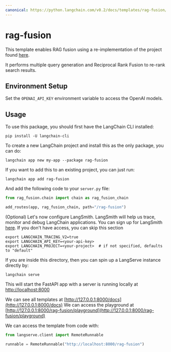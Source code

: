 ```yaml
---
canonical: https://python.langchain.com/v0.2/docs/templates/rag-fusion/
---
```


# rag-fusion

This template enables RAG fusion using a re-implementation of the project found [here](https://github.com/Raudaschl/rag-fusion). 

It performs multiple query generation and Reciprocal Rank Fusion to re-rank search results.

## Environment Setup

Set the `OPENAI_API_KEY` environment variable to access the OpenAI models.

## Usage

To use this package, you should first have the LangChain CLI installed:

```shell
pip install -U langchain-cli
```

To create a new LangChain project and install this as the only package, you can do:

```shell
langchain app new my-app --package rag-fusion
```

If you want to add this to an existing project, you can just run:

```shell
langchain app add rag-fusion
```

And add the following code to your `server.py` file:
```python
from rag_fusion.chain import chain as rag_fusion_chain

add_routes(app, rag_fusion_chain, path="/rag-fusion")
```

(Optional) Let's now configure LangSmith.
LangSmith will help us trace, monitor and debug LangChain applications.
You can sign up for LangSmith [here](https://smith.langchain.com/).
If you don't have access, you can skip this section

```shell
export LANGCHAIN_TRACING_V2=true
export LANGCHAIN_API_KEY=<your-api-key>
export LANGCHAIN_PROJECT=<your-project>  # if not specified, defaults to "default"
```

If you are inside this directory, then you can spin up a LangServe instance directly by:

```shell
langchain serve
```

This will start the FastAPI app with a server is running locally at
[http://localhost:8000](http://localhost:8000)

We can see all templates at [http://127.0.0.1:8000/docs](http://127.0.0.1:8000/docs)
We can access the playground at [http://127.0.0.1:8000/rag-fusion/playground](http://127.0.0.1:8000/rag-fusion/playground)  

We can access the template from code with:

```python
from langserve.client import RemoteRunnable

runnable = RemoteRunnable("http://localhost:8000/rag-fusion")
```